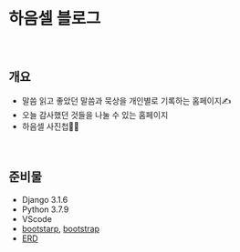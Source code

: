 # 하음셀 블로그

　

## 개요

* 말씀 읽고 좋았던 말씀과 묵상을 개인별로 기록하는 홈페이지✍
* 오늘 감사했던 것들을 나눌 수 있는 홈페이지
* 하음셀 사진첩📸📙

　

## 준비물

* Django 3.1.6
* Python 3.7.9
* VScode
* [bootstarp](https://startbootstrap.com/previews/small-business), [bootstrap](https://themewagon.com/themes/free-bootstrap-4-html5-responsive-ecommerce-website-template-ogani/)
* [ERD](https://www.erdcloud.com/d/diGybTovtufqSvF3y)

